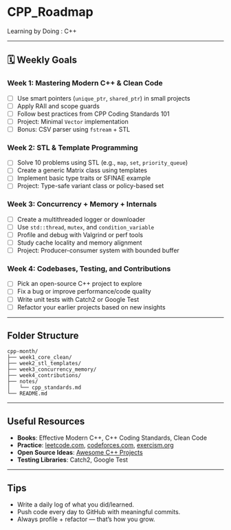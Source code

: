 # CPP_Roadmap
Learning by Doing : C++

---

## 🗓️ Weekly Goals

###  Week 1: Mastering Modern C++ & Clean Code
- [ ] Use smart pointers (`unique_ptr`, `shared_ptr`) in small projects
- [ ] Apply RAII and scope guards
- [ ] Follow best practices from CPP Coding Standards 101
- [ ] Project: Minimal `Vector` implementation
- [ ] Bonus: CSV parser using `fstream` + STL

###  Week 2: STL & Template Programming
- [ ] Solve 10 problems using STL (e.g., `map`, `set`, `priority_queue`)
- [ ] Create a generic Matrix class using templates
- [ ] Implement basic type traits or SFINAE example
- [ ] Project: Type-safe variant class or policy-based set

###  Week 3: Concurrency + Memory + Internals
- [ ] Create a multithreaded logger or downloader
- [ ] Use `std::thread`, `mutex`, and `condition_variable`
- [ ] Profile and debug with Valgrind or perf tools
- [ ] Study cache locality and memory alignment
- [ ] Project: Producer-consumer system with bounded buffer

###  Week 4: Codebases, Testing, and Contributions
- [ ] Pick an open-source C++ project to explore
- [ ] Fix a bug or improve performance/code quality
- [ ] Write unit tests with Catch2 or Google Test
- [ ] Refactor your earlier projects based on new insights

---

## Folder Structure
```
cpp-month/
├── week1_core_clean/
├── week2_stl_templates/
├── week3_concurrency_memory/
├── week4_contributions/
├── notes/
│   └── cpp_standards.md
└── README.md
```

---

## Useful Resources
- **Books**: Effective Modern C++, C++ Coding Standards, Clean Code
- **Practice**: [leetcode.com](https://leetcode.com), [codeforces.com](https://codeforces.com), [exercism.org](https://exercism.org/tracks/cpp)
- **Open Source Ideas**: [Awesome C++ Projects](https://github.com/fffaraz/awesome-cpp)
- **Testing Libraries**: Catch2, Google Test

---

## Tips
- Write a daily log of what you did/learned.
- Push code every day to GitHub with meaningful commits.
- Always profile + refactor — that’s how you grow.
